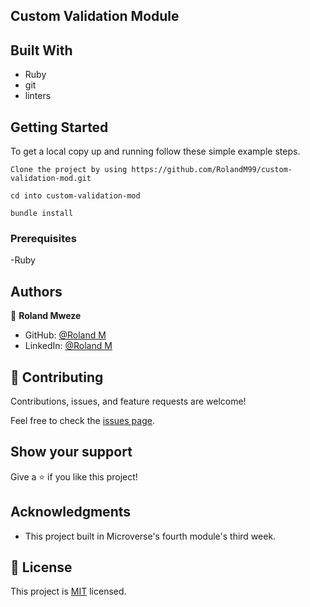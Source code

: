 
## Custom Validation Module


## Built With

- Ruby
- git
- linters

## Getting Started

To get a local copy up and running follow these simple example steps.
```
Clone the project by using https://github.com/RolandM99/custom-validation-mod.git

cd into custom-validation-mod

bundle install

```

### Prerequisites

-Ruby

## Authors

👤 **Roland Mweze** 
- GitHub: [@Roland M](https://github.com/rolandm99)
- LinkedIn: [@Roland M](https://www.linkedin.com/in/roland-mweze/)
  


## 🤝 Contributing

Contributions, issues, and feature requests are welcome!

Feel free to check the [issues page](../../issues/).

## Show your support

Give a ⭐️ if you like this project!

## Acknowledgments

- This project built in Microverse's fourth module's third week.

## 📝 License

This project is [MIT](./MIT.md) licensed.